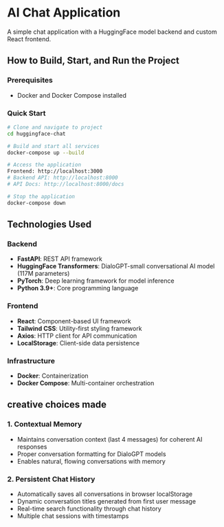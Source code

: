 # AI Chat Application

A simple chat application with a HuggingFace model backend and custom React frontend.

## How to Build, Start, and Run the Project

### Prerequisites
- Docker and Docker Compose installed

### Quick Start
```bash
# Clone and navigate to project
cd huggingface-chat

# Build and start all services
docker-compose up --build

# Access the application
Frontend: http://localhost:3000
# Backend API: http://localhost:8000
# API Docs: http://localhost:8000/docs

# Stop the application
docker-compose down
```

## Technologies Used

### Backend
- **FastAPI**: REST API framework
- **HuggingFace Transformers**: DialoGPT-small conversational AI model (117M parameters)
- **PyTorch**: Deep learning framework for model inference
- **Python 3.9+**: Core programming language

### Frontend
- **React**: Component-based UI framework
- **Tailwind CSS**: Utility-first styling framework
- **Axios**: HTTP client for API communication
- **LocalStorage**: Client-side data persistence

### Infrastructure
- **Docker**: Containerization
- **Docker Compose**: Multi-container orchestration

## creative choices made

### 1. Contextual Memory
- Maintains conversation context (last 4 messages) for coherent AI responses
- Proper conversation formatting for DialoGPT models
- Enables natural, flowing conversations with memory

### 2. Persistent Chat History
- Automatically saves all conversations in browser localStorage
- Dynamic conversation titles generated from first user message
- Real-time search functionality through chat history
- Multiple chat sessions with timestamps

